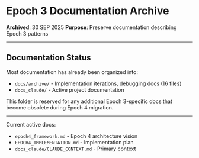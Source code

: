 # Epoch 3 Documentation Archive

**Archived**: 30 SEP 2025
**Purpose**: Preserve documentation describing Epoch 3 patterns

---

## Documentation Status

Most documentation has already been organized into:
- `docs/archive/` - Implementation iterations, debugging docs (16 files)
- `docs_claude/` - Active project documentation

This folder is reserved for any additional Epoch 3-specific docs that become obsolete during Epoch 4 migration.

---

Current active docs:
- `epoch4_framework.md` - Epoch 4 architecture vision
- `EPOCH4_IMPLEMENTATION.md` - Implementation plan
- `docs_claude/CLAUDE_CONTEXT.md` - Primary context
